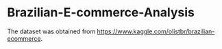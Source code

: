 # Brazilian-E-commerce-Analysis
The dataset was obtained from https://www.kaggle.com/olistbr/brazilian-ecommerce.
